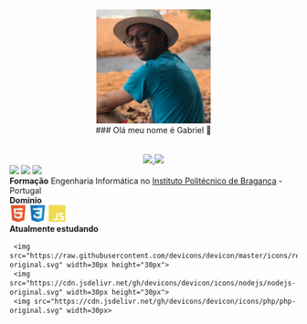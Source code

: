 <div align="center">
      <img src="WhatsApp Image 2021-09-28 at 21.23.41.jpeg" alt="Profile Photo" width="200px"> <br>
      ### Olá meu nome é Gabriel 👋
</div>
<!--
**gabrielol113/gabrielol113** is a ✨ _special_ ✨ repository because its `README.md` (this file) appears on your GitHub profile.
-->
<br><br>
 <div align="center">
  <a href="https://github.com/gabrielol113">
  <img height="180em" src="https://github-readme-stats.vercel.app/api?username=gabrielol113&show_icons=true&theme=dark&include_all_commits=true&count_private=true"/>
  <img height="150em" src="https://github-readme-stats.vercel.app/api/top-langs/?username=gabrielol113&layout=compact&langs_count=7&theme=dark"/>
</div>

<div>
        <a href="https://instagram.com/gabrielol113" target="_blank"><img src="https://img.shields.io/badge/-Instagram-%23E4405F?style=for-the-badge&logo=instagram&logoColor=white" target="_blank"></a>
 	<a href="https://www.twitch.tv/tixolee" target="_blank"><img src="https://img.shields.io/badge/Twitch-9146FF?style=for-the-badge&logo=twitch&logoColor=white" target="_blank"></a>
   <a href="https://www.linkedin.com/in/gabriel-teixeira-3049a3154/" target="_blank"><img src="https://img.shields.io/badge/-LinkedIn-%230077B5?style=for-the-badge&logo=linkedin&logoColor=white" target="_blank"></a> 
    
  </div>
  <strong>Formação</strong>
 Engenharia Informática no <a href="http://portal3.ipb.pt/index.php/pt/ipb">Instituto Politécnico de Bragança</a> - Portugal <br>
  <strong>Dominio</strong>
 <div>
     <img src="https://raw.githubusercontent.com/devicons/devicon/master/icons/html5/html5-original.svg" width=30px height="30px">
     <img src="https://raw.githubusercontent.com/devicons/devicon/master/icons/css3/css3-original.svg" width=30px height="30px">
     <img src="https://raw.githubusercontent.com/devicons/devicon/master/icons/javascript/javascript-plain.svg" width=30px height="30px">
 </div>
  <strong>Atualmente estudando</strong> <br>
 <div>
     
     <img src="https://raw.githubusercontent.com/devicons/devicon/master/icons/react/react-original.svg" width=30px height="30px">
     <img src="https://cdn.jsdelivr.net/gh/devicons/devicon/icons/nodejs/nodejs-original.svg" width=30px height="30px">
     <img src="https://cdn.jsdelivr.net/gh/devicons/devicon/icons/php/php-original.svg" width=30px>

       
       
       
 </div>
  

